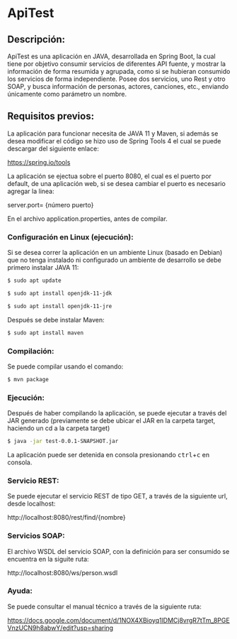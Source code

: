 # ApiTest
## Descripción:
ApiTest es una aplicación en JAVA, desarrollada en Spring Boot, la cual tiene por objetivo consumir servicios de diferentes API fuente, y mostrar la información de forma resumida y agrupada, como si se hubieran consumido los servicios de forma independiente. Posee dos servicios, uno Rest y otro SOAP, y busca información de personas, actores, canciones, etc., enviando únicamente como parámetro un nombre.

## Requisitos previos:
La aplicación para funcionar necesita de JAVA 11 y Maven, si además se desea modificar el código se hizo uso de Spring Tools 4 el cual se puede descargar del siguiente enlace:

https://spring.io/tools

La aplicación se ejectua sobre el puerto 8080, el cual es el puerto por default, de una aplicación web, si se desea cambiar el puerto es necesario agregar la linea:

server.port= {número puerto}

En el archivo application.properties, antes de compilar.

### Configuración en Linux (ejecución):
Si se desea correr la aplicación en un ambiente Linux (basado en Debian) que no tenga instalado ni configurado un ambiente de desarrollo se debe primero instalar JAVA 11:
```sh
$ sudo apt update
```
```sh
$ sudo apt install openjdk-11-jdk
```
```sh
$ sudo apt install openjdk-11-jre
```
Después se debe instalar Maven:
```sh
$ sudo apt install maven
```
### Compilación:
Se puede compilar usando el comando:
```sh
$ mvn package
```
### Ejecución:
Después de haber compilando la aplicación, se puede ejecutar a través del JAR generado (previamente se debe ubicar el JAR en la carpeta target, haciendo un cd a la carpeta target)
```sh
$ java -jar test-0.0.1-SNAPSHOT.jar
```
La aplicación puede ser detenida en consola presionando <kbd>ctrl</kbd>+<kbd>c</kbd> en consola.

### Servicio REST:
Se puede ejecutar el servicio REST de tipo GET, a través de la siguiente url, desde localhost:

http://localhost:8080/rest/find/{nombre}

### Servicios SOAP:
El archivo WSDL del servicio SOAP, con la definición para ser consumido se encuentra en la siguite ruta:

http://localhost:8080/ws/person.wsdl

### Ayuda:
Se puede consultar el manual técnico a través de la siguiente ruta:

https://docs.google.com/document/d/1NOX4XBioyq1lDMCj8vrgR7tTm_8PGEVnzUCN9h8abwY/edit?usp=sharing



